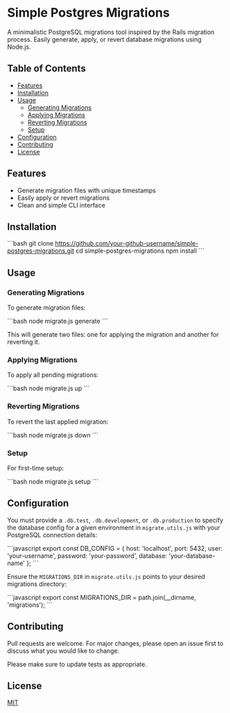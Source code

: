 # Simple Postgres Migrations

A minimalistic PostgreSQL migrations tool inspired by the Rails migration process. Easily generate, apply, or revert database migrations using Node.js.

## Table of Contents

- [Features](#features)
- [Installation](#installation)
- [Usage](#usage)
  - [Generating Migrations](#generating-migrations)
  - [Applying Migrations](#applying-migrations)
  - [Reverting Migrations](#reverting-migrations)
  - [Setup](#setup)
- [Configuration](#configuration)
- [Contributing](#contributing)
- [License](#license)

## Features

- Generate migration files with unique timestamps
- Easily apply or revert migrations
- Clean and simple CLI interface

## Installation

\```bash
git clone https://github.com/your-github-username/simple-postgres-migrations.git
cd simple-postgres-migrations
npm install
\```

## Usage

### Generating Migrations

To generate migration files:

\```bash
node migrate.js generate <migration-name>
\```

This will generate two files: one for applying the migration and another for reverting it.

### Applying Migrations

To apply all pending migrations:

\```bash
node migrate.js up
\```

### Reverting Migrations

To revert the last applied migration:

\```bash
node migrate.js down
\```

### Setup

For first-time setup:

\```bash
node migrate.js setup
\```

## Configuration

You must provide a `.db.test`, `.db.development`, or `.db.production` to specify the database config for a given environment in `migrate.utils.js` with your PostgreSQL connection details:

\```javascript
export const DB_CONFIG = {
host: 'localhost',
port: 5432,
user: 'your-username',
password: 'your-password',
database: 'your-database-name'
};
\```

Ensure the `MIGRATIONS_DIR` in `migrate.utils.js` points to your desired migrations directory:

\```javascript
export const MIGRATIONS_DIR = path.join(\_\_dirname, 'migrations');
\```

## Contributing

Pull requests are welcome. For major changes, please open an issue first to discuss what you would like to change.

Please make sure to update tests as appropriate.

## License

[MIT](https://choosealicense.com/licenses/mit/)
